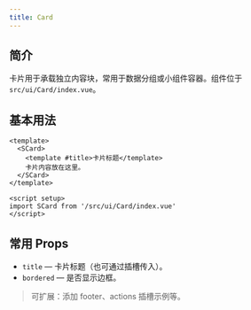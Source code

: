 ```yaml
---
title: Card
---
```


## 简介

卡片用于承载独立内容块，常用于数据分组或小组件容器。组件位于 `src/ui/Card/index.vue`。

## 基本用法

```vue
<template>
  <SCard>
    <template #title>卡片标题</template>
    卡片内容放在这里。
  </SCard>
</template>

<script setup>
import SCard from '/src/ui/Card/index.vue'
</script>
```

## 常用 Props

- `title` — 卡片标题（也可通过插槽传入）。
- `bordered` — 是否显示边框。

> 可扩展：添加 footer、actions 插槽示例等。
